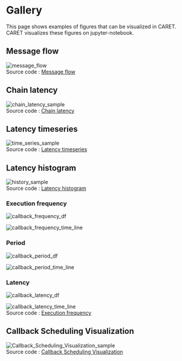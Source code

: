# Gallery

This page shows examples of figures that can be visualized in CARET.
CARET visualizes these figures on jupyter-notebook.

## Message flow

![message_flow](./imgs/message_flow_sample.png)<br>
Source code : [Message flow](https://github.com/tier4/CARET_analyze/blob/main/src/caret_analyze/plot/bokeh/message_flow.py)

## Chain latency

![chain_latency_sample](./imgs/chain_latency_sample.png)<br>
Source code : [Chain latency](https://github.com/tier4/CARET_analyze/blob/main/src/caret_analyze/plot/graphviz/chain_latency.py)

## Latency timeseries

![time_series_sample](./imgs/time_series_sample.png)<br>
Source code : [Latency timeseries](https://github.com/tier4/CARET_analyze/blob/main/src/caret_analyze/runtime/path_base.py)

## Latency histogram

![history_sample](./imgs/history_sample.png)<br>
Source code : [Latency histogram](https://github.com/tier4/CARET_analyze/blob/main/src/caret_analyze/runtime/path_base.py)

### Execution frequency

![callback_frequency_df](./imgs/callback_frequency_df.png)

![callback_frequency_time_line](./imgs/callback_frequency_time_line.png)

### Period

![callback_period_df](./imgs/callback_period_df.png)

![callback_period_time_line](./imgs/callback_period_time_line.png)

### Latency

![callback_latency_df](./imgs/callback_latency_df.png)

![callback_latency_time_line](./imgs/callback_latency_time_line.png)<br>
Source code : [Execution frequency](https://github.com/tier4/CARET_analyze/blob/main/src/caret_analyze/plot/bokeh/callback_info.py)

## Callback Scheduling Visualization

![Callback_Scheduling_Visualization_sample](./imgs/callback_sched_sample.png)<br>
Source code : [Callback Scheduling Visualization](https://github.com/tier4/CARET_analyze/blob/main/src/caret_analyze/plot/bokeh/callback_sched.py)
